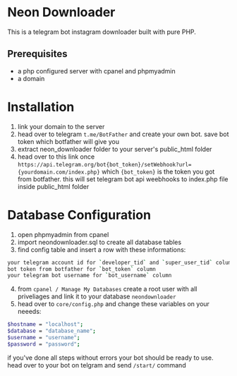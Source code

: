 # Neon Downloader

This is a telegram bot instagram downloader built with pure PHP.

## Prerequisites

- a php configured server with cpanel and phpmyadmin
- a domain

# Installation

1. link your domain to the server
2. head over to telegram `t.me/BotFather` and create your own bot. save bot token which botfather will give you
3. extract neon_downloader folder to your server's public_html folder
4. head over to this link once `https://api.telegram.org/bot{bot_token}/setWebhook?url={yourdomain.com/index.php}` which `{bot_token}` is the token you got from botfather. this will set telegram bot api weebhooks to index.php file inside public_html folder

# Database Configuration

1. open phpmyadmin from cpanel
2. import neondownloader.sql to create all database tables
3. find config table and insert a row with these informations:
```bash
your telegram account id for `developer_tid` and `super_user_tid` columns # you can find your telegram id with the help of t.me/userinfobot
bot token from botfather for `bot_token` column
your telegram bot username for `bot_username` column
```
4. from `cpanel / Manage My Databases` create a root user with all priveliages and link it to your database `neondownloader`
5. head over to `core/config.php` and change these variables on your neeeds:
```bash
$hostname = "localhost";
$database = "database_name";
$username = "username";
$password = "password";
```

if you've done all steps without errors your bot should be ready to use. head over to your bot on telgram and send `/start/` command 
